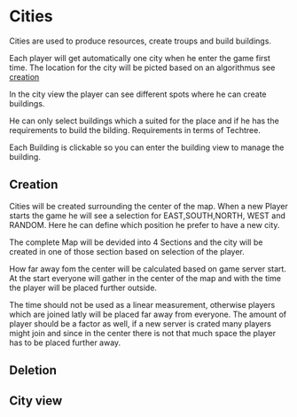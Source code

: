 # Cities

Cities are used to produce resources, create troups and build buildings.

Each player will get automatically one city when he enter the game first time. The location for the city will be picted based on an algorithmus see [creation](#creation)  

In the city view the player can see different spots where he can create buildings. 

He can only select buildings which a suited for the place and if he has the requirements to build the bilding. Requirements in terms of Techtree.

Each Building is clickable so you can enter the building view to manage the building.

## Creation

Cities will be created surrounding the center of the map. When a new Player starts the game he will see a selection for EAST,SOUTH,NORTH, WEST and RANDOM. Here he can define which position he prefer to have a new city.

The complete Map will be devided into 4 Sections and the city will be created in one of those section based on selection of the player.

How far away fom the center will be calculated based on game server start. At the start everyone will gather in the center of the map and with the time the player will be placed further outside. 

The time should not be used as a linear measurement, otherwise players which are joined latly will be placed far away from everyone. The amount of player should be a factor as well, if a new server is crated many players might join and since in the center there is not that much space the player has to be placed further away.

## Deletion

## City view

